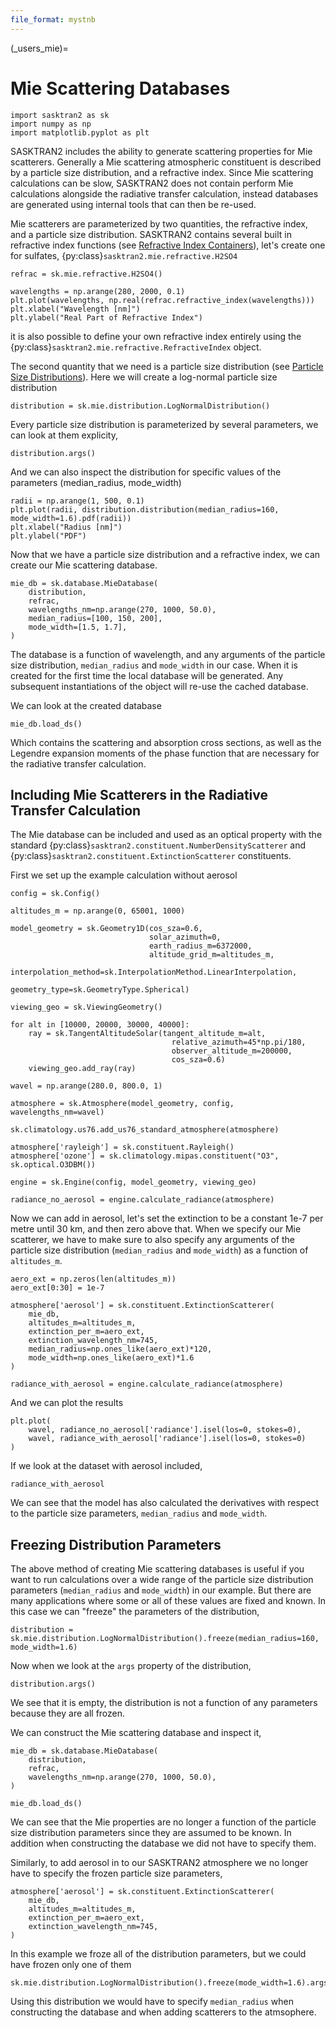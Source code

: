 ```yaml
---
file_format: mystnb
---
```


(_users_mie)=
# Mie Scattering Databases

```{code-cell}
import sasktran2 as sk
import numpy as np
import matplotlib.pyplot as plt
```

SASKTRAN2 includes the ability to generate scattering properties for Mie scatterers.  Generally a Mie
scattering atmospheric constituent is described by a particle size distribution, and a refractive index.
Since Mie scattering calculations can be slow, SASKTRAN2 does not contain perform Mie calculations
alongside the radiative transfer calculation, instead databases are generated using internal tools that
can then be re-used.

Mie scatterers are parameterized by two quantities, the refractive index, and a particle size distribution.
SASKTRAN2 contains several built in refractive index functions (see [Refractive Index Containers](../api/mie.md#refractive-index-containers)), let's create one for sulfates,
{py:class}`sasktran2.mie.refractive.H2SO4`

```{code-cell}
refrac = sk.mie.refractive.H2SO4()

wavelengths = np.arange(280, 2000, 0.1)
plt.plot(wavelengths, np.real(refrac.refractive_index(wavelengths)))
plt.xlabel("Wavelength [nm]")
plt.ylabel("Real Part of Refractive Index")
```
it is also possible to define your own refractive index entirely using the {py:class}`sasktran2.mie.refractive.RefractiveIndex`
object.

The second quantity that we need is a particle size distribution (see [Particle Size Distributions](../api/mie.md#particle-size-distributions)).  Here we will create a log-normal particle size distribution

```{code-cell}
distribution = sk.mie.distribution.LogNormalDistribution()
```

Every particle size distribution is parameterized by several parameters, we can look at them explicity,

```{code-cell}
distribution.args()
```

And we can also inspect the distribution for specific values of the parameters (median_radius, mode_width)

```{code-cell}
radii = np.arange(1, 500, 0.1)
plt.plot(radii, distribution.distribution(median_radius=160, mode_width=1.6).pdf(radii))
plt.xlabel("Radius [nm]")
plt.ylabel("PDF")
```

Now that we have a particle size distribution and a refractive index, we can create our Mie scattering database.

```{code-cell}
mie_db = sk.database.MieDatabase(
    distribution,
    refrac,
    wavelengths_nm=np.arange(270, 1000, 50.0),
    median_radius=[100, 150, 200],
    mode_width=[1.5, 1.7],
)
```

The database is a function of wavelength, and any arguments of the particle size distribution, `median_radius` and `mode_width` in our case.
When it is created for the first time the local database will be generated. Any subsequent instantiations of the
object will re-use the cached database.


We can look at the created database
```{code-cell}
mie_db.load_ds()
```
Which contains the scattering and absorption cross sections, as well as the Legendre expansion moments of the phase function
that are necessary for the radiative transfer calculation.

## Including Mie Scatterers in the Radiative Transfer Calculation
The Mie database can be included and used as an optical property with the standard {py:class}`sasktran2.constituent.NumberDensityScatterer` and
{py:class}`sasktran2.constituent.ExtinctionScatterer` constituents.

First we set up the example calculation without aerosol

```{code-cell}
config = sk.Config()

altitudes_m = np.arange(0, 65001, 1000)

model_geometry = sk.Geometry1D(cos_sza=0.6,
                               solar_azimuth=0,
                               earth_radius_m=6372000,
                               altitude_grid_m=altitudes_m,
                               interpolation_method=sk.InterpolationMethod.LinearInterpolation,
                               geometry_type=sk.GeometryType.Spherical)

viewing_geo = sk.ViewingGeometry()

for alt in [10000, 20000, 30000, 40000]:
    ray = sk.TangentAltitudeSolar(tangent_altitude_m=alt,
                                    relative_azimuth=45*np.pi/180,
                                    observer_altitude_m=200000,
                                    cos_sza=0.6)
    viewing_geo.add_ray(ray)

wavel = np.arange(280.0, 800.0, 1)

atmosphere = sk.Atmosphere(model_geometry, config, wavelengths_nm=wavel)

sk.climatology.us76.add_us76_standard_atmosphere(atmosphere)

atmosphere['rayleigh'] = sk.constituent.Rayleigh()
atmosphere['ozone'] = sk.climatology.mipas.constituent("O3", sk.optical.O3DBM())

engine = sk.Engine(config, model_geometry, viewing_geo)

radiance_no_aerosol = engine.calculate_radiance(atmosphere)
```

Now we can add in aerosol, let's set the extinction to be a constant 1e-7 per metre until 30 km,
and then zero above that.  When we specify our Mie scatterer, we have to make sure to also specify
any arguments of the particle size distribution (`median_radius` and `mode_width`) as a function of `altitudes_m`.

```{code-cell}
aero_ext = np.zeros(len(altitudes_m))
aero_ext[0:30] = 1e-7

atmosphere['aerosol'] = sk.constituent.ExtinctionScatterer(
    mie_db,
    altitudes_m=altitudes_m,
    extinction_per_m=aero_ext,
    extinction_wavelength_nm=745,
    median_radius=np.ones_like(aero_ext)*120,
    mode_width=np.ones_like(aero_ext)*1.6
)

radiance_with_aerosol = engine.calculate_radiance(atmosphere)
```

And we can plot the results

```{code-cell}
plt.plot(
    wavel, radiance_no_aerosol['radiance'].isel(los=0, stokes=0),
    wavel, radiance_with_aerosol['radiance'].isel(los=0, stokes=0)
)
```

If we look at the dataset with aerosol included,

```{code-cell}
radiance_with_aerosol
```

We can see that the model has also calculated the derivatives with respect to the particle size
parameters, `median_radius` and `mode_width`.


## Freezing Distribution Parameters
The above method of creating Mie scattering databases is useful if you want to run calculations over a wide range of the
particle size distribution parameters (`median_radius` and `mode_width`) in our example.  But there are many applications
where some or all of these values are fixed and known.  In this case we can "freeze" the parameters of the distribution,

```{code-cell}
distribution = sk.mie.distribution.LogNormalDistribution().freeze(median_radius=160, mode_width=1.6)
```

Now when we look at the `args` property of the distribution,

```{code-cell}
distribution.args()
```

We see that it is empty, the distribution is not a function of any parameters because they are all frozen.

We can construct the Mie scattering database and inspect it,

```{code-cell}
mie_db = sk.database.MieDatabase(
    distribution,
    refrac,
    wavelengths_nm=np.arange(270, 1000, 50.0),
)

mie_db.load_ds()
```

We can see that the Mie properties are no longer a function of the particle size distribution parameters since
they are assumed to be known. In addition when constructing the database we did not have to specify them.

Similarly, to add aerosol in to our SASKTRAN2 atmosphere we no longer have to specify the frozen particle
size parameters,

```{code-cell}
atmosphere['aerosol'] = sk.constituent.ExtinctionScatterer(
    mie_db,
    altitudes_m=altitudes_m,
    extinction_per_m=aero_ext,
    extinction_wavelength_nm=745,
)
```

In this example we froze all of the distribution parameters, but we could have frozen only one of them

```{code-cell}
sk.mie.distribution.LogNormalDistribution().freeze(mode_width=1.6).args()
```

Using this distribution we would have to specify `median_radius` when constructing the database and when
adding scatterers to the atmsophere.
